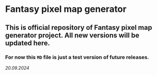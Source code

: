 # Fantasy pixel map generator


## This is official repository of Fantasy pixel map generator project. All new versions will be updated here.

### For now this `MD` file is just a test version of future releases.

_20.09.2024_
